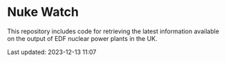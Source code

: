 # Nuke Watch

This repository includes code for retrieving the latest information available on the output of EDF nuclear power plants in the UK.

Last updated: 2023-12-13 11:07